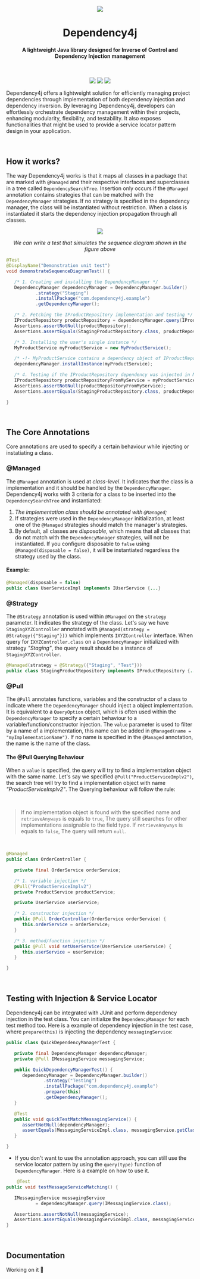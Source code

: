 
<p align="center">
  <img src="https://i.imgur.com/OE3AM94.png"/>
</p>

<h1 align="center">Dependency4j</h1>
<h4 align="center">A lightweight Java library designed for Inverse of Control and Dependency Injection management</h3>

<br>

<p align="center">
  <img src="https://img.shields.io/badge/DEPENDENCY4J%20%20-1.0.41_SNAPSHOT-purple"/>
  <img src="https://github.com/daviddev16/dependency4j/actions/workflows/maven-testing.yml/badge.svg"/>
  <img src="https://img.shields.io/badge/Java%20%20-17.0.10-orange"/>
</p>


Dependency4j offers a lightweight solution for efficiently managing project dependencies through
implementation of both dependency injection and dependency inversion. By leveraging Dependency4j,
developers can effortlessly orchestrate dependency management within their projects, enhancing
modularity, flexibility, and testability. It also exposes functionalities that might be used to
provide a service locator pattern design in your application.

<br>

## How it works?

The way Dependency4j works is that it maps all classes in a package that are marked with `@Managed`
and their respective interfaces and superclasses in a tree called `DependencySearchTree`. Insertion
only occurs if the `@Managed` annotation contains strategies that can be matched with the `DependencyManager`
strategies. If no strategy is specified in the dependency manager, the class will be instantiated
without restriction. When a class is instantiated it starts the dependency injection propagation through
all classes.

<p align="center">
  <img src="https://i.imgur.com/elwZ4uk.png"/>
</p>

<p align="center"><i>We can write a test that simulates the sequence diagram shown in the figure above</i></p> 

````java
@Test
@DisplayName("Demonstration unit test")
void demonstrateSequenceDiagramTest() {

   /* 1. Creating and installing the DependencyManager */
   DependencyManager dependencyManager = DependencyManager.builder()
           .strategy("Staging")
           .installPackage("com.dependency4j.example")
           .getDependencyManager();

   /* 2. Fetching the IProductRepository implementation and testing */
   IProductRepository productRepository = dependencyManager.query(IProductRepository.class);
   Assertions.assertNotNull(productRepository);
   Assertions.assertEquals(StagingProductRepository.class, productRepository.getClass());

   /* 3. Installing the user's single instance */
   MyProductService myProductService = new MyProductService();

   /* -!- MyProductService contains a dependency object of IProductRepository, we should test it later  -!- */
   dependencyManager.installInstance(myProductService);

   /* 4. Testing if the IProductRepository dependency was injected in MyProductService instance */
   IProductRepository productRepositoryFromMyService = myProductService.getProductRepository();
   Assertions.assertNotNull(productRepositoryFromMyService);
   Assertions.assertEquals(StagingProductRepository.class, productRepositoryFromMyService.getClass());

}
````

<br>

## The Core Annotations

Core annotations are used to specify a certain behaviour while injecting or instatiating a class.

### **@Managed**

The `@Managed` annotation is used at _class-level_. It indicates that the class is a implementation and it
should be handled by the `DependencyManager`. Dependency4j works with 3 criteria for a class to be inserted
into the `DependencySearchTree` and instantiated:

1. _The implementation class should be annotated with `@Managed`;_
2. If strategies were used in the `DependencyManager` initialization,
   at least one of the `@Managed` strategies should match the manager's strategies.
3. By default, all classes are _disposable_, which means that all classes that do not
   match with the `DependencyManager` strategies, will not be instantiated. If you configure
   disposable to `false` using `@Managed(disposable = false)`, it will be instantiated regardless
   the strategy used by the class.

#### Example:

````java
@Managed(disposable = false)
public class UserServiceImpl implements IUserService {...}
````

### **@Strategy**

The `@Strategy` annotation is used within `@Managed` on the `strategy` parameter. It indicates
the strategy of the class. Let's say we have `StagingXYZController` annotated with
`@Managed(strategy = @Strategy({"Staging"}))` which implements `IXYZController` interface. When
query for `IXYZController.class` on a `DependencyManager` initialized with strategy *"Staging"*,
the query result should be a instance of `StagingXYZController`.

````java
@Managed(strategy = @Strategy({"Staging", "Test"}))
public class StagingProductRepository implements IProductRepository {...}
````

### **@Pull**

The `@Pull` annotates functions, variables and the constructor of a class to indicate where the
`DependencyManager` should inject a object implementation. It is equivalent to a `QueryOption`
object, which is often used within the `DependencyManager` to specify a certain behaviour to a
variable/function/constructor injection. The `value` parameter is used to filter by a name of a
implementation, this name can be added in `@Managed(name = "myImplementationName")`. If no name
is specified in the `@Managed` annotation, the name is the name of the class.

#### The @Pull Querying Behaviour

When a `value` is specified, the query will try to find a implementation object with the same name.
Let's say we specified `@Pull("ProductServiceImplv2")`, the search tree will try to find a implementation
object with name *"ProductServiceImplv2"*. The Querying behaviour will follow the rule:

<br>

> If no implementation object is found with the specified name and `retrieveAnyways` is equals to `true`,
> The query still searches for other implementations assignable to the field type. If `retrieveAnyways`
> is equals to `false`, The query will return `null`.

<br>

````java
@Managed
public class OrderController {

   private final OrderService orderService;

   /* 1. variable injection */
   @Pull("ProductServiceImplv2")
   private ProductService productService;

   private UserService userService;

   /* 2. constructor injection */
   public @Pull OrderController(OrderService orderService) {
      this.orderService = orderService;
   }

   /* 3. method/function injection */
   public @Pull void setUserService(UserService userService) {
      this.userService = userService;
   }

}
````
<br>

## Testing with Injection & Service Locator

Dependency4j can be integrated with JUnit and perform dependency injection in the test class.
You can initialize the `DependencyManager` for each test method too. Here is a example
of dependency injection in the test case, where `prepare(this)` is injecting the dependency
`messagingService`:

```java
public class QuickDependencyManagerTest {

   private final DependencyManager dependencyManager;
   private @Pull IMessagingService messagingService;

   public QuickDependencyManagerTest() {
      dependencyManager = DependencyManager.builder()
              .strategy("Testing")
              .installPackage("com.dependency4j.example")
              .prepare(this)
              .getDependencyManager();
   }

   @Test
   public void quickTestMatchMessagingService() {
      assertNotNull(dependencyManager);
      assertEquals(MessagingServiceImpl.class, messagingService.getClass());
   }

}
```
- If you don't want to use the annotation approach, you can still use the service locator pattern
  by using the `query(type)` function of `DependencyManager`. Here is a example on how to use it.
```java
    @Test
public void testMessageServiceMatching() {

   IMessagingService messagingService
           = dependencyManager.query(IMessagingService.class);

   Assertions.assertNotNull(messagingService);
   Assertions.assertEquals(MessagingServiceImpl.class, messagingService.getClass());
}
```
<br>

## Documentation

Working on it 🧐


